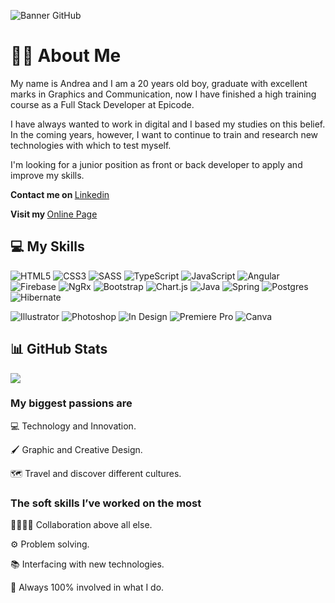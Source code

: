 ![Banner GitHub](https://github.com/andbardii/andbardii/assets/126244632/87980cce-dffb-4815-85ae-281dcf8a454c)

<h1>👨‍💻 About Me</h1>

My name is Andrea and I am a 20 years old boy, graduate with excellent marks in Graphics and Communication, now I have finished a high training course as a Full Stack Developer at Epicode.

I have always wanted to work in digital and I based my studies on this belief. In the coming years, however, I want to continue to train and research new technologies with which to test myself. 

I'm looking for a junior position as front or back developer to apply and improve my skills.

<b> Contact me on </b>[Linkedin](https://www.linkedin.com/in/andbardii)

<b> Visit my </b>[Online Page](https://andbardii.github.io/portfolio/)

<h2>💻 My Skills</h2>

![HTML5](https://img.shields.io/badge/html5-%23E34F26.svg?style=for-the-badge&logo=html5&logoColor=white)
![CSS3](https://img.shields.io/badge/css3-blue.svg?style=for-the-badge&logo=css3&logoColor=white)
![SASS](https://img.shields.io/badge/SASS-hotpink.svg?style=for-the-badge&logo=SASS&logoColor=white)
![TypeScript](https://img.shields.io/badge/typescript-%23007ACC.svg?style=for-the-badge&logo=typescript&logoColor=white)
![JavaScript](https://img.shields.io/badge/javascript-yellow.svg?style=for-the-badge&logo=javascript&logoColor=white)
![Angular](https://img.shields.io/badge/angular-%23DD0031.svg?style=for-the-badge&logo=angular&logoColor=white)
![Firebase](https://img.shields.io/badge/firebase-white?style=for-the-badge&logo=firebase)
![NgRx](https://img.shields.io/badge/NgRx-purple?style=for-the-badge&logo=NgRx&logoColor=white)
![Bootstrap](https://img.shields.io/badge/bootstrap-%238511FA.svg?style=for-the-badge&logo=bootstrap&logoColor=white)
![Chart.js](https://img.shields.io/badge/chart.js-white?style=for-the-badge&logo=chart.js)
![Java](https://img.shields.io/badge/Java-ED8B00?style=for-the-badge&logo=buy-me-a-coffee&logoColor=white")
![Spring](https://img.shields.io/badge/spring-%236DB33F.svg?style=for-the-badge&logo=spring&logoColor=white)
![Postgres](https://img.shields.io/badge/postgres-%23316192.svg?style=for-the-badge&logo=postgresql&logoColor=white)
![Hibernate](https://img.shields.io/badge/Hibernate-59666C?style=for-the-badge&logo=Hibernate&logoColor=white)

![Illustrator](https://img.shields.io/badge/Illustrator-%23E34F26.svg?style=for-the-badge&logo=adobe-illustrator&logoColor=white)
![Photoshop](https://img.shields.io/badge/Photoshop-blue.svg?style=for-the-badge&logo=adobe-photoshop&logoColor=white)
![In Design](https://img.shields.io/badge/InDesign-purple.svg?style=for-the-badge&logo=adobe-indesign&logoColor=white)
![Premiere Pro](https://img.shields.io/badge/PremierePro-%238511FA.svg?style=for-the-badge&logo=adobe-premiere-pro&logoColor=white)
![Canva](https://img.shields.io/badge/Canva-%23007ACC.svg?style=for-the-badge&logo=canva&logoColor=white)

<h2>📊 GitHub Stats</h2>

![](https://github-readme-stats.vercel.app/api?username=andbardii&theme=blueberry&hide_border=false&include_all_commits=true&count_private=true)
<br>

<h3>My biggest passions are</h3>

💻 Technology and Innovation.

🖌 Graphic and Creative Design.

🗺 Travel and discover different cultures.
<br>

<h3>The soft skills I’ve worked on the most</h3>

🫱🏻‍🫲🏼 Collaboration above all else. 

⚙️ Problem solving.

📚 Interfacing with new technologies.

💯 Always 100% involved in what I do.
